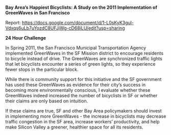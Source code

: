 **Bay Area’s Happiest Bicyclists: A Study on the 2011 Implementation of GreenWaves in
San Francisco**

Report: https://docs.google.com/document/d/1-L0sKyK3gul-Vdxqs6uLb7uYozdC8UFJjWg-cD68iLU/edit?usp=sharing

**24 Hour Challenge**

In Spring 2011, the San Francisco Municipal Transportation Agency implemented GreenWaves in the SF Mission district to encourage residents to bicycle instead of drive. The GreenWaves are synchronized traffic lights that let bicyclists encounter a series of green lights, so they experience fewer stops in the particular block. 

While there is community support for this initiative and the SF government has used these GreenWaves as evidence for their city’s success in becoming more environmentally conscious, I evaluate whether these GreenWaves indeed increased the number of bicyclists in SF or whether their claims are only based on intuition. 

If these claims are true, SF and other Bay Area policymakers should invest in implementing more GreenWaves - the increase in bicyclists may decrease traffic congestion in the SF area, increase workers’ productivity, and help make Silicon Valley a greener, healthier space for all its residents. 

